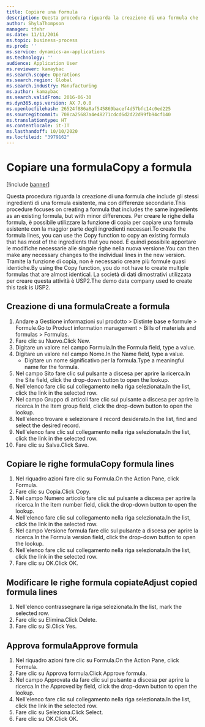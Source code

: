 ```yaml
---
title: Copiare una formula
description: Questa procedura riguarda la creazione di una formula che include gli stessi ingredienti di una formula esistente, ma con differenze secondarie.
author: ShylaThompson
manager: tfehr
ms.date: 11/11/2016
ms.topic: business-process
ms.prod: ''
ms.service: dynamics-ax-applications
ms.technology: ''
audience: Application User
ms.reviewer: kamaybac
ms.search.scope: Operations
ms.search.region: Global
ms.search.industry: Manufacturing
ms.author: kamaybac
ms.search.validFrom: 2016-06-30
ms.dyn365.ops.version: AX 7.0.0
ms.openlocfilehash: 26524f886a8af545869bacef4d57bfc14c0ed225
ms.sourcegitcommit: 708ca25687a4e48271cdcd6d2d22d99fb94cf140
ms.translationtype: HT
ms.contentlocale: it-IT
ms.lasthandoff: 10/10/2020
ms.locfileid: "3979162"
---
```

# <a name="copy-a-formula"></a><span data-ttu-id="b7a9b-103">Copiare una formula</span><span class="sxs-lookup"><span data-stu-id="b7a9b-103">Copy a formula</span></span>

[!include [banner](../../includes/banner.md)]

<span data-ttu-id="b7a9b-104">Questa procedura riguarda la creazione di una formula che include gli stessi ingredienti di una formula esistente, ma con differenze secondarie.</span><span class="sxs-lookup"><span data-stu-id="b7a9b-104">This procedure focuses on creating a formula that includes the same ingredients as an existing formula, but with minor differences.</span></span> <span data-ttu-id="b7a9b-105">Per creare le righe della formula, è possibile utilizzare la funzione di copia per copiare una formula esistente con la maggior parte degli ingredienti necessari.</span><span class="sxs-lookup"><span data-stu-id="b7a9b-105">To create the formula lines, you can use the Copy function to copy an existing formula that has most of the ingredients that you need.</span></span> <span data-ttu-id="b7a9b-106">È quindi possibile apportare le modifiche necessarie alle singole righe nella nuova versione.</span><span class="sxs-lookup"><span data-stu-id="b7a9b-106">You can then make any necessary changes to the individual lines in the new version.</span></span> <span data-ttu-id="b7a9b-107">Tramite la funzione di copia, non è necessario creare più formule quasi identiche.</span><span class="sxs-lookup"><span data-stu-id="b7a9b-107">By using the Copy function, you do not have to create multiple formulas that are almost identical.</span></span> <span data-ttu-id="b7a9b-108">La società di dati dimostrativi utilizzata per creare questa attività è USP2.</span><span class="sxs-lookup"><span data-stu-id="b7a9b-108">The demo data company used to create this task is USP2.</span></span>


## <a name="create-a-formula"></a><span data-ttu-id="b7a9b-109">Creazione di una formula</span><span class="sxs-lookup"><span data-stu-id="b7a9b-109">Create a formula</span></span>
1. <span data-ttu-id="b7a9b-110">Andare a Gestione informazioni sul prodotto > Distinte base e formule > Formule.</span><span class="sxs-lookup"><span data-stu-id="b7a9b-110">Go to Product information management > Bills of materials and formulas > Formulas.</span></span>
2. <span data-ttu-id="b7a9b-111">Fare clic su Nuovo.</span><span class="sxs-lookup"><span data-stu-id="b7a9b-111">Click New.</span></span>
3. <span data-ttu-id="b7a9b-112">Digitare un valore nel campo Formula.</span><span class="sxs-lookup"><span data-stu-id="b7a9b-112">In the Formula field, type a value.</span></span>
4. <span data-ttu-id="b7a9b-113">Digitare un valore nel campo Nome.</span><span class="sxs-lookup"><span data-stu-id="b7a9b-113">In the Name field, type a value.</span></span>
    * <span data-ttu-id="b7a9b-114">Digitare un nome significativo per la formula.</span><span class="sxs-lookup"><span data-stu-id="b7a9b-114">Type a meaningful name for the formula.</span></span>  
5. <span data-ttu-id="b7a9b-115">Nel campo Sito fare clic sul pulsante a discesa per aprire la ricerca.</span><span class="sxs-lookup"><span data-stu-id="b7a9b-115">In the Site field, click the drop-down button to open the lookup.</span></span>
6. <span data-ttu-id="b7a9b-116">Nell'elenco fare clic sul collegamento nella riga selezionata.</span><span class="sxs-lookup"><span data-stu-id="b7a9b-116">In the list, click the link in the selected row.</span></span>
7. <span data-ttu-id="b7a9b-117">Nel campo Gruppo di articoli fare clic sul pulsante a discesa per aprire la ricerca.</span><span class="sxs-lookup"><span data-stu-id="b7a9b-117">In the Item group field, click the drop-down button to open the lookup.</span></span>
8. <span data-ttu-id="b7a9b-118">Nell'elenco trovare e selezionare il record desiderato.</span><span class="sxs-lookup"><span data-stu-id="b7a9b-118">In the list, find and select the desired record.</span></span>
9. <span data-ttu-id="b7a9b-119">Nell'elenco fare clic sul collegamento nella riga selezionata.</span><span class="sxs-lookup"><span data-stu-id="b7a9b-119">In the list, click the link in the selected row.</span></span>
10. <span data-ttu-id="b7a9b-120">Fare clic su Salva.</span><span class="sxs-lookup"><span data-stu-id="b7a9b-120">Click Save.</span></span>

## <a name="copy-formula-lines"></a><span data-ttu-id="b7a9b-121">Copiare le righe formula</span><span class="sxs-lookup"><span data-stu-id="b7a9b-121">Copy formula lines</span></span>
1. <span data-ttu-id="b7a9b-122">Nel riquadro azioni fare clic su Formula.</span><span class="sxs-lookup"><span data-stu-id="b7a9b-122">On the Action Pane, click Formula.</span></span>
2. <span data-ttu-id="b7a9b-123">Fare clic su Copia.</span><span class="sxs-lookup"><span data-stu-id="b7a9b-123">Click Copy.</span></span>
3. <span data-ttu-id="b7a9b-124">Nel campo Numero articolo fare clic sul pulsante a discesa per aprire la ricerca.</span><span class="sxs-lookup"><span data-stu-id="b7a9b-124">In the Item number field, click the drop-down button to open the lookup.</span></span>
4. <span data-ttu-id="b7a9b-125">Nell'elenco fare clic sul collegamento nella riga selezionata.</span><span class="sxs-lookup"><span data-stu-id="b7a9b-125">In the list, click the link in the selected row.</span></span>
5. <span data-ttu-id="b7a9b-126">Nel campo Versione formula fare clic sul pulsante a discesa per aprire la ricerca.</span><span class="sxs-lookup"><span data-stu-id="b7a9b-126">In the Formula version field, click the drop-down button to open the lookup.</span></span>
6. <span data-ttu-id="b7a9b-127">Nell'elenco fare clic sul collegamento nella riga selezionata.</span><span class="sxs-lookup"><span data-stu-id="b7a9b-127">In the list, click the link in the selected row.</span></span>
7. <span data-ttu-id="b7a9b-128">Fare clic su OK.</span><span class="sxs-lookup"><span data-stu-id="b7a9b-128">Click OK.</span></span>

## <a name="adjust-copied-formula-lines"></a><span data-ttu-id="b7a9b-129">Modificare le righe formula copiate</span><span class="sxs-lookup"><span data-stu-id="b7a9b-129">Adjust copied formula lines</span></span>
1. <span data-ttu-id="b7a9b-130">Nell'elenco contrassegnare la riga selezionata.</span><span class="sxs-lookup"><span data-stu-id="b7a9b-130">In the list, mark the selected row.</span></span>
2. <span data-ttu-id="b7a9b-131">Fare clic su Elimina.</span><span class="sxs-lookup"><span data-stu-id="b7a9b-131">Click Delete.</span></span>
3. <span data-ttu-id="b7a9b-132">Fare clic su Sì.</span><span class="sxs-lookup"><span data-stu-id="b7a9b-132">Click Yes.</span></span>

## <a name="approve-formula"></a><span data-ttu-id="b7a9b-133">Approva formula</span><span class="sxs-lookup"><span data-stu-id="b7a9b-133">Approve formula</span></span>
1. <span data-ttu-id="b7a9b-134">Nel riquadro azioni fare clic su Formula.</span><span class="sxs-lookup"><span data-stu-id="b7a9b-134">On the Action Pane, click Formula.</span></span>
2. <span data-ttu-id="b7a9b-135">Fare clic su Approva formula.</span><span class="sxs-lookup"><span data-stu-id="b7a9b-135">Click Approve formula.</span></span>
3. <span data-ttu-id="b7a9b-136">Nel campo Approvata da fare clic sul pulsante a discesa per aprire la ricerca.</span><span class="sxs-lookup"><span data-stu-id="b7a9b-136">In the Approved by field, click the drop-down button to open the lookup.</span></span>
4. <span data-ttu-id="b7a9b-137">Nell'elenco fare clic sul collegamento nella riga selezionata.</span><span class="sxs-lookup"><span data-stu-id="b7a9b-137">In the list, click the link in the selected row.</span></span>
5. <span data-ttu-id="b7a9b-138">Fare clic su Seleziona.</span><span class="sxs-lookup"><span data-stu-id="b7a9b-138">Click Select.</span></span>
6. <span data-ttu-id="b7a9b-139">Fare clic su OK.</span><span class="sxs-lookup"><span data-stu-id="b7a9b-139">Click OK.</span></span>

